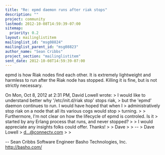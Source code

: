 ```yaml
---
title: "Re: epmd daemon runs after riak stops"
description: ""
project: community
lastmod: 2012-10-08T14:59:39-07:00
sitemap:
  priority: 0.2
layout: mailinglistitem
mailinglist_id: "msg08824"
mailinglist_parent_id: "msg08823"
author_name: "Sean Cribbs"
project_section: "mailinglistitem"
sent_date: 2012-10-08T14:59:39-07:00
---
```



epmd is how Riak nodes find each other. It is extremely lightweight
and harmless to run after the Riak node has stopped. Killing it is
fine, but is not strictly necessary.

On Mon, Oct 8, 2012 at 2:31 PM, David Lowell  wrote:
&gt; I would like to understand better why '/etc/init.d/riak stop' stops riak,
&gt; but the 'epmd' daemon continues to run. I would have hoped that when I
&gt; administratively stop riak on a node that all its various cogs would stop
&gt; turning.
&gt;
&gt; Furthermore, I'm not clear on how the lifecycle of epmd is controled. Is it
&gt; started by any Erlang process that runs, and never stopped?
&gt;
&gt; I would appreciate any insights folks could offer. Thanks!
&gt;
&gt; Dave
&gt;
&gt; --
&gt; Dave Lowell
&gt; d...@connectv.com
&gt;
&gt;


-- 
Sean Cribbs 
Software Engineer
Basho Technologies, Inc.
http://basho.com/

